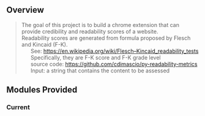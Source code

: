 ## Overview
> The goal of this project is to build a chrome extension that can provide credibility and readability scores of a website. <br/>
> Readability scores are generated from formula proposed by Flesch and Kincaid (F-K).<br/>
> &nbsp;&nbsp;&nbsp;&nbsp;&nbsp;&nbsp;See: https://en.wikipedia.org/wiki/Flesch–Kincaid_readability_tests<br/>
> &nbsp;&nbsp;&nbsp;&nbsp;&nbsp;&nbsp;Specifically, they are F-K score and F-K grade level<br/>
> &nbsp;&nbsp;&nbsp;&nbsp;&nbsp;&nbsp;source code: https://github.com/cdimascio/py-readability-metrics<br/>
> &nbsp;&nbsp;&nbsp;&nbsp;&nbsp;&nbsp;Input: a string that contains the content to be assessed<br/>
## Modules Provided

### Current 
